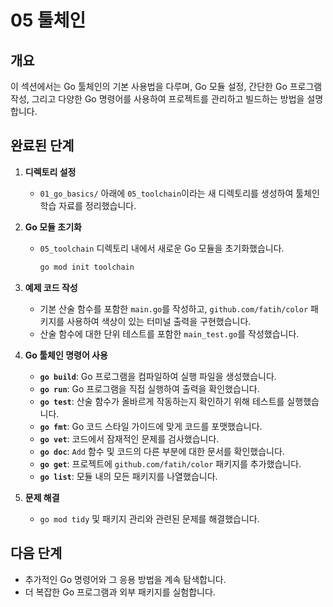 # 05 툴체인

## 개요
이 섹션에서는 Go 툴체인의 기본 사용법을 다루며, Go 모듈 설정, 간단한 Go 프로그램 작성, 그리고 다양한 Go 명령어를 사용하여 프로젝트를 관리하고 빌드하는 방법을 설명합니다.

## 완료된 단계

1. **디렉토리 설정**
   - `01_go_basics/` 아래에 `05_toolchain`이라는 새 디렉토리를 생성하여 툴체인 학습 자료를 정리했습니다.

2. **Go 모듈 초기화**
   - `05_toolchain` 디렉토리 내에서 새로운 Go 모듈을 초기화했습니다. 
     ```bash
     go mod init toolchain
     ```

3. **예제 코드 작성**
   - 기본 산술 함수를 포함한 `main.go`를 작성하고, `github.com/fatih/color` 패키지를 사용하여 색상이 있는 터미널 출력을 구현했습니다.
   - 산술 함수에 대한 단위 테스트를 포함한 `main_test.go`를 작성했습니다.

4. **Go 툴체인 명령어 사용**
   - **`go build`**: Go 프로그램을 컴파일하여 실행 파일을 생성했습니다.
   - **`go run`**: Go 프로그램을 직접 실행하여 출력을 확인했습니다.
   - **`go test`**: 산술 함수가 올바르게 작동하는지 확인하기 위해 테스트를 실행했습니다.
   - **`go fmt`**: Go 코드 스타일 가이드에 맞게 코드를 포맷했습니다.
   - **`go vet`**: 코드에서 잠재적인 문제를 검사했습니다.
   - **`go doc`**: `Add` 함수 및 코드의 다른 부분에 대한 문서를 확인했습니다.
   - **`go get`**: 프로젝트에 `github.com/fatih/color` 패키지를 추가했습니다.
   - **`go list`**: 모듈 내의 모든 패키지를 나열했습니다.

5. **문제 해결**
   - `go mod tidy` 및 패키지 관리와 관련된 문제를 해결했습니다.

## 다음 단계
- 추가적인 Go 명령어와 그 응용 방법을 계속 탐색합니다.
- 더 복잡한 Go 프로그램과 외부 패키지를 실험합니다.
